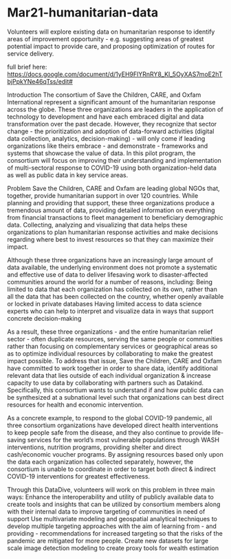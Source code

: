 # Mar21-humanitarian-data
Volunteers will explore existing data on humanitarian response to identify areas of improvement opportunity - e.g. suggesting areas of greatest potential impact to provide care, and proposing optimization of routes for service delivery.

full brief here: https://docs.google.com/document/d/1yEH9FlYRnRY8_KI_5OyXAS7moE2hTbjPpkYNe46qTss/edit#

Introduction
The consortium of Save the Children, CARE, and Oxfam International represent a significant amount of the humanitarian response across the globe.  These three organizations are leaders in the application of technology to development and have each embraced digital and data transformation over the past decade.  However, they recognize that sector change - the prioritization and adoption of data-forward activities (digital data collection, analytics, decision-making) - will only come if leading organizations like theirs embrace - and demonstrate - frameworks and systems that showcase the value of data. In this pilot program, the consortium will focus on improving their understanding and implementation of multi-sectoral response to COVID-19 using both organization-held data as well as public data in key service areas. 

Problem 
Save the Children, CARE and Oxfam are leading global NGOs that, together, provide humanitarian support in over 120 countries. While planning and providing that support, these three organizations produce a tremendous amount of data, providing detailed information on everything from financial transactions to fleet management to beneficiary demographic data. Collecting, analyzing and visualizing that data helps these organizations to plan humanitarian response activities and make decisions regarding where best to invest resources so that they can maximize their impact. 

Although these three organizations have an increasingly large amount of data available, the underlying environment does not promote a systematic and effective use of data to deliver lifesaving work to disaster-affected communities around the world for a number of reasons, including:
Being limited to data that each organization has collected on its own, rather than all the data that has been collected on the country, whether openly available or locked in private databases
Having limited access to data science experts who can help to interpret and visualize data in ways that support concrete decision-making

As a result, these three organizations - and the entire humanitarian relief sector - often duplicate resources, serving the same people or communities rather than focusing on complementary services or geographical areas so as to optimize individual resources by collaborating to make the greatest impact possible. To address that issue, Save the Children, CARE and Oxfam have committed to work together in order to share data, identify additional relevant data that lies outside of each individual organization & increase capacity to use data by collaborating with partners such as Datakind.  Specifically, this consortium wants to understand if and how public data can be synthesized at a subnational level such that organizations can best direct resources for health and economic intervention. 

As a concrete example, to respond to the global COVID-19 pandemic, all three consortium organizations have developed direct health interventions to keep people safe from the disease, and they also continue to provide life-saving services for the world’s most vulnerable populations through WASH interventions, nutrition programs, providing shelter and direct cash/economic voucher programs. By assigning resources based only upon the data each organization has collected separately, however, the consortium is unable to coordinate in order to target both direct & indirect COVID-19 interventions for greatest effectiveness.

Through this DataDive, volunteers will work on this problem in three main ways:
Enhance the interoperability and utility of publicly available data to create tools and insights that can be utilized by consortium members along with their internal data to improve targeting of communities in need of support 
Use multivariate modeling and geospatial analytical techniques to develop multiple targeting approaches with the aim of learning from - and providing - recommendations for increased targeting so that the risks of the pandemic are mitigated for more people.
Create new datasets for large scale image detection modeling to create proxy tools for wealth estimation
